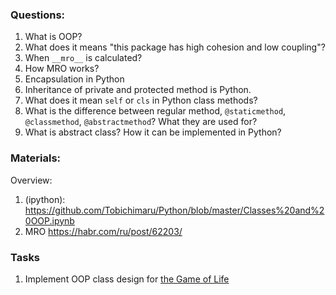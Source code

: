 
### Questions:

1. What is OOP? 
2. What does it means "this package has high cohesion and low coupling"?
3. When `__mro__` is calculated? 
4. How MRO works? 
5. Encapsulation in Python
6. Inheritance of private and protected method is Python.
7. What does it mean `self` or `cls` in Python class methods?
8. What is the difference between regular method, `@staticmethod`, `@classmethod`, `@abstractmethod`? What they are used for? 
9. What is abstract class? How it can be implemented in Python? 

### Materials: 


Overview:
1. (ipython): https://github.com/Tobichimaru/Python/blob/master/Classes%20and%20OOP.ipynb
2. MRO https://habr.com/ru/post/62203/

### Tasks

1. Implement OOP class design for [the Game of Life](https://ru.wikipedia.org/wiki/Игра_«Жизнь») 
